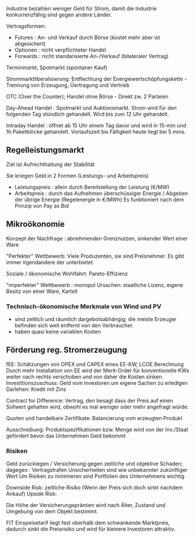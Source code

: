 Industrie bezahlen weniger Geld für Strom, damit die Industrie konkurrenzfähig sind gegen andere Länder.

Vertragsformen:
- Futures : An- und Verkauf durch Börse (kostet mehr aber ist abgesichert)
- Optionen : nicht verpflichteter Handel
- Forwards : nicht standarisierte An-/Verkauf (bilateraler Vertrag)

Terminmarkt, Spotmarkt (spontaner Kauf)

Strommarktliberalisierung: Entflechtung der Energiewertschöpfungskette - Trennung von Erzeugung, Üertragung und Vertrieb

OTC (Over the Counter); Handel ohne Börse - Direkt zw. 2 Parteien

Day-Ahead Handel : Spotmarkt und Auktionsmarkt. Strom wird für den folgenden Tag stündlich gehandelt. Wird bis zum 12 Uhr gehandelt.

Intraday Handel : öffnet ab 15 Uhr einem Tag davor und wird in 15-min und 1h Paketblöcke gehandelt. Vorlaufszeit bis Fälligkeit heute liegt bei 5 mins.

## Regelleistungsmarkt
Ziel ist Aufrechthaltung der Stabilität

Sie kriegen Geld in 2 Formen (Leistungs- und Arbeitspreis)
- Leistungspreis : allein durch Bereitstellung der Leistung (€/MW)
- Arbeitspreis : durch das Aufnehmen überschüssiger Energie / Abgeben der übrige Energie (Regelenergie in €/MWh)
Es funktioniert nach dem Prinzip von Pay as Bid

## Mikroökonomie
Konzept der Nachfrage : abnehmenden Grenznutzen, sinkender Wert einer Ware

"Perfekter" Wettbewerb: Viele Produzenten, sie sind Preisnehmer. Es gibt immer irgendandere der unterbietet.

Soziale / ökonomische Wohlfahrt: Pareto-Effizienz

"imperfekter" Wettbewerb : monopol
Ursachen: staatliche Lizenz, eigene Besitz von einer Ware, Kartell

### Technisch-ökonomische Merkmale von Wind und PV
- sind zeitlich und räumlich dargebotsabhängig; die meiste Erzeuger befinden sich weit entfernt von den Verbraucher.
- haben quasi keine variablen Kosten

## Förderung reg. Stromerzeugung
fEE: Schätzungen von OPEX und CAPEX eines EE-KW, LCOE Berechnung
Durch mehr Installation von EE wird der Merit-Order für konventionelle KWs weiter nach rechts verschoben und von daher die Kosten sinken.
Investitionszuschuss: Geld vom Investoren um eigene Sachen zu erledigen
Darlehen: Kredit mit Zins

Contract for Difference: Vertrag, den besagt dass der Preis auf einen Sollwert gehalten wird, obwohl es mal weniger oder mehr angefragt würde.

Quoten und handelbare Zertifikate: Balancierung vom erzeugten Produkt

Ausschreibung: Produktspezifikationen bzw. Menge wird von der Inv./Staat gefördert bevor das Unternehmen Geld bekommt

### Risiken
Geld zurücklegen / Versicherung gegen zeitliche und objektive Schaden; dagegen : Vertragstrafen
Unsicherheiten sind wie unbekannter zukünftiger Wert
Um Risiken zu minimieren sind Portfolien des Unternehmens wichtig

Downside Risk: zeitliche Risiko (Wenn der Preis sich doch sinkt nachdem Ankauf)
Upside Risk: 

Die Höhe der Versicherungsprämien wird nach Älter, Zustand und Umgebung von dem Objekt bestimmt.

FIT Einspeisetarif
liegt fest oberhalb dem schwankende Marktpreis, dadurch sinkt die Preisrisiko und wird für kleinere Investoren attraktiv.